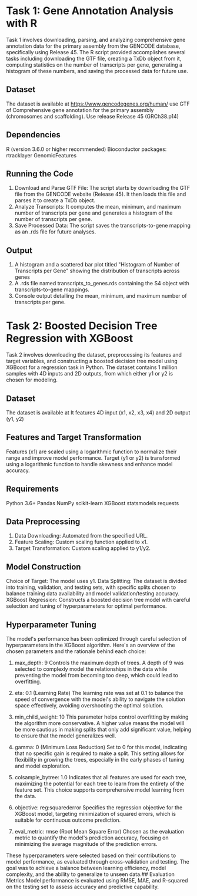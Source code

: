 # Task 1: Gene Annotation Analysis with R
Task 1 involves downloading, parsing, and analyzing comprehensive gene annotation data for the primary assembly from the GENCODE database, specifically using Release 45. The R script provided accomplishes several tasks including downloading the GTF file, creating a TxDb object from it, computing statistics on the number of transcripts per gene, generating a histogram of these numbers, and saving the processed data for future use.

## Dataset
The dataset is available at https://www.gencodegenes.org/human/ use GTF of Comprehensive gene annotation for the primary assembly (chromosomes and scaffolding). Use release Release 45 (GRCh38.p14)

## Dependencies
R (version 3.6.0 or higher recommended)
Bioconductor packages:
rtracklayer
GenomicFeatures

## Running the Code
1) Download and Parse GTF File: The script starts by downloading the GTF file from the GENCODE website (Release 45). It then loads this file and parses it to create a TxDb object.
2) Analyze Transcripts: It computes the mean, minimum, and maximum number of transcripts per gene and generates a histogram of the number of transcripts per gene.
3) Save Processed Data: The script saves the transcripts-to-gene mapping as an .rds file for future analyses.

## Output
1) A histogram and a scattered bar plot titled "Histogram of Number of Transcripts per Gene" showing the distribution of transcripts across genes 
2) A .rds file named transcripts_to_genes.rds containing the S4 object with transcripts-to-gene mappings.
3) Console output detailing the mean, minimum, and maximum number of transcripts per gene.


# Task 2: Boosted Decision Tree Regression with XGBoost
Task 2 involves downloading the dataset, preprocessing its features and target variables, and constructing a boosted decision tree model using XGBoost for a regression task in Python. The dataset contains 1 million samples with 4D inputs and 2D outputs, from which either y1 or y2 is chosen for modeling.

## Dataset
The dataset is available at [  ](http://129.10.224.71/~apaul/data/tests/dataset.csv.gz)
It features 4D input (x1, x2, x3, x4) and 2D output (y1, y2)

## Features and Target Transformation
Features (x1) are scaled using a logarithmic function to normalize their range and improve model performance.
Target (y1 or y2) is transformed using a logarithmic function to handle skewness and enhance model accuracy.

## Requirements
Python 3.6+
Pandas
NumPy
scikit-learn
XGBoost
statsmodels
requests

## Data Preprocessing
1) Data Downloading: Automated from the specified URL.
2) Feature Scaling: Custom scaling function applied to x1.
3) Target Transformation: Custom scaling applied to y1/y2.

## Model Construction
Choice of Target: The model uses y1.
Data Splitting: The dataset is divided into training, validation, and testing sets, with specific splits chosen to balance training data availability and model validation/testing accuracy.
XGBoost Regression: Constructs a boosted decision tree model with careful selection and tuning of hyperparameters for optimal performance.

## Hyperparameter Tuning
The model's performance has been optimized through careful selection of hyperparameters in the XGBoost algorithm. Here's an overview of the chosen parameters and the rationale behind each choice:

1) max_depth: 9
Controls the maximum depth of trees. A depth of 9 was selected to complexly model the relationships in the data while preventing the model from becoming too deep, which could lead to overfitting.

2) eta: 0.1 (Learning Rate)
The learning rate was set at 0.1 to balance the speed of convergence with the model's ability to navigate the solution space effectively, avoiding overshooting the optimal solution.

3) min_child_weight: 10
This parameter helps control overfitting by making the algorithm more conservative. A higher value means the model will be more cautious in making splits that only add significant value, helping to ensure that the model generalizes well.

4) gamma: 0 (Minimum Loss Reduction)
Set to 0 for this model, indicating that no specific gain is required to make a split. This setting allows for flexibility in growing the trees, especially in the early phases of tuning and model exploration.

5) colsample_bytree: 1.0
Indicates that all features are used for each tree, maximizing the potential for each tree to learn from the entirety of the feature set. This choice supports comprehensive model learning from the data.

6) objective: reg:squarederror
Specifies the regression objective for the XGBoost model, targeting minimization of squared errors, which is suitable for continuous outcome prediction.

7) eval_metric: rmse (Root Mean Square Error)
Chosen as the evaluation metric to quantify the model's prediction accuracy, focusing on minimizing the average magnitude of the prediction errors.

These hyperparameters were selected based on their contributions to model performance, as evaluated through cross-validation and testing. The goal was to achieve a balance between learning efficiency, model complexity, and the ability to generalize to unseen data.## Evaluation Metrics
Model performance is evaluated using RMSE, MAE, and R-squared on the testing set to assess accuracy and predictive capability.

